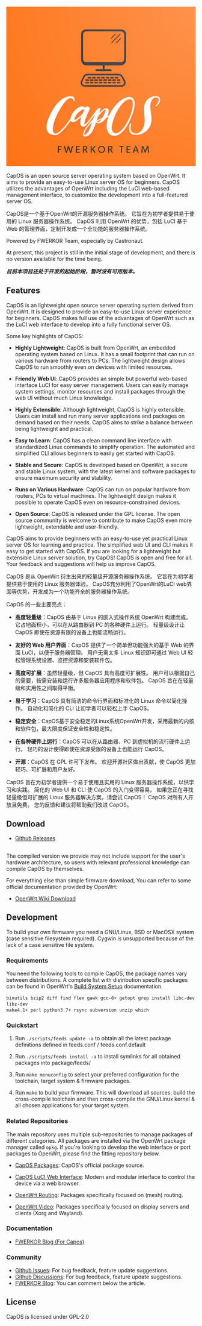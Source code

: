 ![OpenWrt logo](include/logo.png)

CapOS is an open source server operating system based on OpenWrt. It aims to provide an easy-to-use Linux server OS for beginners. CapOS utilizes the advantages of OpenWrt including the LuCI web-based management interface, to customize the development into a full-featured server OS.  

CapOS是一个基于OpenWrt的开源服务器操作系统。 它旨在为初学者提供易于使用的 Linux 服务器操作系统。 CapOS 利用 OpenWrt 的优势，包括 LuCI 基于 Web 的管理界面，定制开发成一个全功能的服务器操作系统。


Powered by FWERKOR Team, especially by Castronaut. 


At present, this project is still in the initial stage of development, and there is no version available for the time being. 

***目前本项目还处于开发的起始阶段，暂时没有可用版本。***


## Features

CapOS is an lightweight open source server operating system derived from OpenWrt. It is designed to provide an easy-to-use Linux server experience for beginners. CapOS makes full use of the advantages of OpenWrt such as the LuCI web interface to develop into a fully functional server OS.

Some key highlights of CapOS:

* **Highly Lightweight**: CapOS is built from OpenWrt, an embedded operating system based on Linux. It has a small footprint that can run on various hardware from routers to PCs. The lightweight design allows CapOS to run smoothly even on devices with limited resources.

* **Friendly Web UI**: CapOS provides an simple but powerful web-based interface LuCI for easy server management. Users can easily manage system settings, monitor resources and install packages through the web UI without much Linux knowledge.  

* **Highly Extensible**: Although lightweight, CapOS is highly extensible. Users can install and run many server applications and packages on demand based on their needs. CapOS aims to strike a balance between being lightweight and practical.

* **Easy to Learn**: CapOS has a clean command line interface with standardized Linux commands to simplify operation. The automated and simplified CLI allows beginners to easily get started with CapOS.

* **Stable and Secure**: CapOS is developed based on OpenWrt, a secure and stable Linux system, with the latest kernel and software packages to ensure maximum security and stability.  

* **Runs on Various Hardware**: CapOS can run on popular hardware from routers, PCs to virtual machines. The lightweight design makes it possible to operate CapOS even on resource-constrained devices.  

* **Open Source**: CapOS is released under the GPL license. The open source community is welcome to contribute to make CapOS even more lightweight, extendable and user-friendly.

CapOS aims to provide beginners with an easy-to-use yet practical Linux server OS for learning and practice. The simplified web UI and CLI makes it easy to get started with CapOS. If you are looking for a lightweight but extensible Linux server solution, try CapOS! CapOS is open and free for all. Your feedback and suggestions will help us improve CapOS.

CapOS 是从 OpenWrt 衍生出来的轻量级开源服务器操作系统。 它旨在为初学者提供易于使用的 Linux 服务器体验。 CapOS充分利用了OpenWrt的LuCI web界面等优势，开发成为一个功能齐全的服务器操作系统。

CapOS 的一些主要亮点：

* **高度轻量级**：CapOS 由基于 Linux 的嵌入式操作系统 OpenWrt 构建而成。 它占地面积小，可以在从路由器到 PC 的各种硬件上运行。 轻量级设计让 CapOS 即使在资源有限的设备上也能流畅运行。

* **友好的 Web 用户界面**：CapOS 提供了一个简单但功能强大的基于 Web 的界面 LuCI，以便于服务器管理。 用户无需太多 Linux 知识即可通过 Web UI 轻松管理系统设置、监控资源和安装软件包。

* **高度可扩展**：虽然轻量级，但 CapOS 具有高度可扩展性。 用户可以根据自己的需要，按需安装和运行许多服务器应用程序和软件包。 CapOS 旨在在轻量级和实用性之间取得平衡。

* **易于学习**：CapOS 具有简洁的命令行界面和标准化的 Linux 命令以简化操作。 自动化和简化的 CLI 让初学者可以轻松上手 CapOS。

* **稳定安全**：CapOS基于安全稳定的Linux系统OpenWrt开发，采用最新的内核和软件包，最大限度保证安全性和稳定性。

* **在各种硬件上运行**：CapOS 可以在从路由器、PC 到虚拟机的流行硬件上运行。 轻巧的设计使得即使在资源受限的设备上也能运行 CapOS。

* **开源**：CapOS 在 GPL 许可下发布。 欢迎开源社区做出贡献，使 CapOS 更加轻巧、可扩展和用户友好。

CapOS 旨在为初学者提供一个易于使用且实用的 Linux 服务器操作系统，以供学习和实践。 简化的 Web UI 和 CLI 使 CapOS 的入门变得容易。 如果您正在寻找轻量级但可扩展的 Linux 服务器解决方案，请尝试 CapOS！ CapOS 对所有人开放且免费。 您的反馈和建议将帮助我们改进 CapOS。

## Download

* [Github Releases](https://github.com/fwerkor/capos/releases)



## 

The compiled version we provide may not include support for the user's hardware architecture, so users with relevant professional knowledge can compile CapOS by themselves. 

For everything else than simple firmware download, You can refer to some official documentation provided by OpenWrt:

* [OpenWrt Wiki Download](https://openwrt.org/downloads)

## Development

To build your own firmware you need a GNU/Linux, BSD or MacOSX system (case
sensitive filesystem required). Cygwin is unsupported because of the lack of a
case sensitive file system.

### Requirements

You need the following tools to compile CapOS, the package names vary between distributions. A complete list with distribution specific packages can be found in OpenWrt's [Build System Setup](https://openwrt.org/docs/guide-developer/build-system/install-buildsystem)
documentation.

```
binutils bzip2 diff find flex gawk gcc-6+ getopt grep install libc-dev libz-dev
make4.1+ perl python3.7+ rsync subversion unzip which
```

### Quickstart

1. Run `./scripts/feeds update -a` to obtain all the latest package definitions
   defined in feeds.conf / feeds.conf.default

2. Run `./scripts/feeds install -a` to install symlinks for all obtained
   packages into package/feeds/

3. Run `make menuconfig` to select your preferred configuration for the
   toolchain, target system & firmware packages.

4. Run `make` to build your firmware. This will download all sources, build the
   cross-compile toolchain and then cross-compile the GNU/Linux kernel & all chosen
   applications for your target system.

### Related Repositories

The main repository uses multiple sub-repositories to manage packages of
different categories. All packages are installed via the OpenWrt package
manager called `opkg`. If you're looking to develop the web interface or port
packages to OpenWrt, please find the fitting repository below.

* [CapOS Packages](https://github.com/fwerkor/capos-packages): CapOS's official package source.

* [CapOS LuCI Web Interface](https://github.com/fwerkor/capos-luci): Modern and modular interface to control the device via a web browser.

* [OpenWrt Routing](https://github.com/openwrt/routing): Packages specifically focused on (mesh) routing.

* [OpenWrt Video](https://github.com/openwrt/video): Packages specifically focused on display servers and clients (Xorg and Wayland).

### Documentation

* [FWERKOR Blog (For Capos)](https://blog.fwerkor.com/category/capos)

### Community

* [Github Issues](https://github.com/fwerkor/capos/issues): For bug feedback, feature update suggestions.
* [Github Discussions](https://github.com/fwerkor/capos/discussions): For bug feedback, feature update suggestions.
* [FWERKOR Blog](https://blog.fwerkor.com/category/capos/): You can comment below the article. 

## License

CapOS is licensed under GPL-2.0
